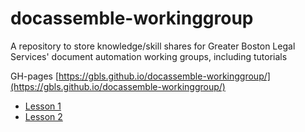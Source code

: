 # docassemble-workinggroup
A repository to store knowledge/skill shares for Greater Boston Legal Services' document automation working groups, including tutorials

GH-pages [https://gbls.github.io/docassemble-workinggroup/](https://gbls.github.io/docassemble-workinggroup/)

* [Lesson 1](https://gbls.github.io/docassemble-workinggroup/Skillshares/1.%20hello%2C%20world/presentation.html)
* [Lesson 2](https://github.com/GBLS/docassemble-workinggroup/blob/master/Skillshares/2.%20adding%20in%20logic/basic_logic.md)
